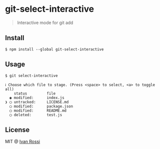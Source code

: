 # git-select-interactive

> Interactive mode for git add

## Install

```
$ npm install --global git-select-interactive
```

## Usage

```
$ git select-interactive

ℹ Choose which file to stage. (Press <space> to select, <a> to toggle all)
    status         file
  ◉ modified:      index.js
❯ ◯ untracked:     LICENSE.md
  ◯ modified:      package.json
  ◯ modified:      README.md
  ◯ deleted:       test.js
```

## License

MIT @ [Ivan Rossi](https://github.com/ivanross)

